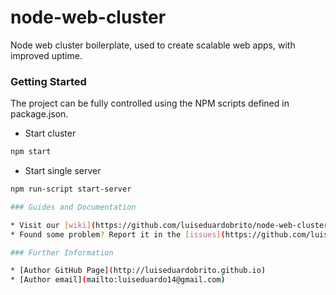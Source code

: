 node-web-cluster
================

Node web cluster boilerplate, used to create scalable web apps, with improved uptime. 

### Getting Started

The project can be fully controlled using the NPM scripts defined in package.json.

* Start cluster
```sh
npm start
```

* Start single server
```sh
npm run-script start-server

### Guides and Documentation

* Visit our [wiki](https://github.com/luiseduardobrito/node-web-cluster/wiki) to get started!
* Found some problem? Report it in the [issues](https://github.com/luiseduardobrito/node-web-cluster/issues) page!

### Further Information

* [Author GitHub Page](http://luiseduardobrito.github.io)
* [Author email](mailto:luiseduardo14@gmail.com)
